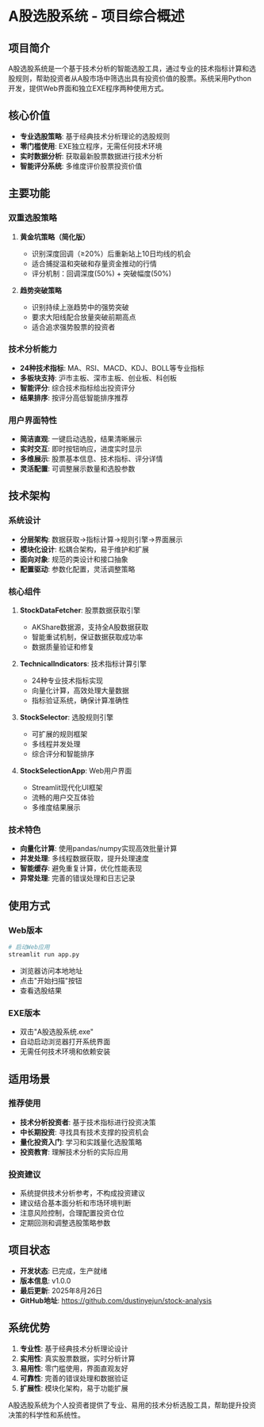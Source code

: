 # A股选股系统 - 项目综合概述

## 项目简介
A股选股系统是一个基于技术分析的智能选股工具，通过专业的技术指标计算和选股规则，帮助投资者从A股市场中筛选出具有投资价值的股票。系统采用Python开发，提供Web界面和独立EXE程序两种使用方式。

## 核心价值
- **专业选股策略**: 基于经典技术分析理论的选股规则
- **零门槛使用**: EXE独立程序，无需任何技术环境
- **实时数据分析**: 获取最新股票数据进行技术分析
- **智能评分系统**: 多维度评价股票投资价值

## 主要功能

### 双重选股策略
1. **黄金坑策略（简化版）**
   - 识别深度回调（≥20%）后重新站上10日均线的机会
   - 适合捕捉温和突破和存量资金推动的行情
   - 评分机制：回调深度(50%) + 突破幅度(50%)

2. **趋势突破策略**
   - 识别持续上涨趋势中的强势突破
   - 要求大阳线配合放量突破前期高点
   - 适合追求强势股票的投资者

### 技术分析能力
- **24种技术指标**: MA、RSI、MACD、KDJ、BOLL等专业指标
- **多板块支持**: 沪市主板、深市主板、创业板、科创板
- **智能评分**: 综合技术指标给出投资评分
- **结果排序**: 按评分高低智能排序推荐

### 用户界面特性
- **简洁直观**: 一键启动选股，结果清晰展示
- **实时交互**: 即时按钮响应，进度实时显示
- **多维展示**: 股票基本信息、技术指标、评分详情
- **灵活配置**: 可调整展示数量和选股参数

## 技术架构

### 系统设计
- **分层架构**: 数据获取→指标计算→规则引擎→界面展示
- **模块化设计**: 松耦合架构，易于维护和扩展
- **面向对象**: 规范的类设计和接口抽象
- **配置驱动**: 参数化配置，灵活调整策略

### 核心组件
1. **StockDataFetcher**: 股票数据获取引擎
   - AKShare数据源，支持全A股数据获取
   - 智能重试机制，保证数据获取成功率
   - 数据质量验证和修复

2. **TechnicalIndicators**: 技术指标计算引擎
   - 24种专业技术指标实现
   - 向量化计算，高效处理大量数据
   - 指标验证系统，确保计算准确性

3. **StockSelector**: 选股规则引擎
   - 可扩展的规则框架
   - 多线程并发处理
   - 综合评分和智能排序

4. **StockSelectionApp**: Web用户界面
   - Streamlit现代化UI框架
   - 流畅的用户交互体验
   - 多维度结果展示

### 技术特色
- **向量化计算**: 使用pandas/numpy实现高效批量计算
- **并发处理**: 多线程数据获取，提升处理速度
- **智能缓存**: 避免重复计算，优化性能表现
- **异常处理**: 完善的错误处理和日志记录

## 使用方式

### Web版本
```bash
# 启动Web应用
streamlit run app.py
```
- 浏览器访问本地地址
- 点击"开始扫描"按钮
- 查看选股结果

### EXE版本
- 双击"A股选股系统.exe"
- 自动启动浏览器打开系统界面
- 无需任何技术环境和依赖安装

## 适用场景

### 推荐使用
- **技术分析投资者**: 基于技术指标进行投资决策
- **中长期投资**: 寻找具有技术支撑的投资机会
- **量化投资入门**: 学习和实践量化选股策略
- **投资教育**: 理解技术分析的实际应用

### 投资建议
- 系统提供技术分析参考，不构成投资建议
- 建议结合基本面分析和市场环境判断
- 注意风险控制，合理配置投资仓位
- 定期回测和调整选股策略参数

## 项目状态
- **开发状态**: 已完成，生产就绪
- **版本信息**: v1.0.0
- **最后更新**: 2025年8月26日
- **GitHub地址**: https://github.com/dustinyejun/stock-analysis

## 系统优势
1. **专业性**: 基于经典技术分析理论设计
2. **实用性**: 真实股票数据，实时分析计算
3. **易用性**: 零门槛使用，界面直观友好
4. **可靠性**: 完善的错误处理和数据验证
5. **扩展性**: 模块化架构，易于功能扩展

A股选股系统为个人投资者提供了专业、易用的技术分析选股工具，帮助提升投资决策的科学性和系统性。